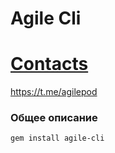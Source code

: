# Agile Cli


# [Contacts](#contacts)
https://t.me/agilepod

### Общее описание



```
gem install agile-cli

```
